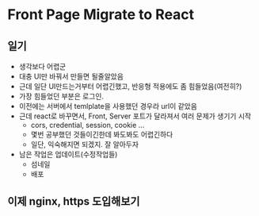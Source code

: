 # Front Page Migrate to React


## 일기

- 생각보다 어렵군
- 대충 UI만 바꿔서 만들면 될줄알았음
- 근데 일단 UI만드는거부터 어렵긴했고, 반응형 적용에도 좀 힘들었음(여전히?)
- 가장 힘들었던 부분은 로그인. 
- 이전에는 서버에서 temlplate을 사용했던 경우라 url이 같았음
- 근데 react로 바꾸면서, Front, Server 포트가 달라져서 여러 문제가 생기기 시작
  - cors, credential, session, cookie ...
  - 몇번 공부했던 것들이긴한데 봐도봐도 어렵긴하다
  - 일단, 익숙해지면 되겠지. 잘 알아두자
- 남은 작업은 업데이트(수정작업들)
  - 섬네일
  - 배포


## 이제 nginx, https 도입해보기
